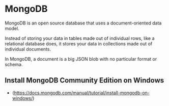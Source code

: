 # MongoDB

MongoDB is an open source database that uses a document-oriented data model. 

Instead of storing your data in tables made out of individual rows, like a relational database does, it stores your data in collections made out of individual documents. 

In MongoDB, a document is a big JSON blob with no particular format or schema.

## Install MongoDB Community Edition on Windows
* (https://docs.mongodb.com/manual/tutorial/install-mongodb-on-windows/)
